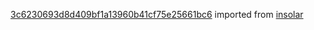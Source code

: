 [3c6230693d8d409bf1a13960b41cf75e25661bc6](https://github.com/insolar/insolar/commit/3c6230693d8d409bf1a13960b41cf75e25661bc6) imported from [insolar](https://github.com/insolar/insolar)
